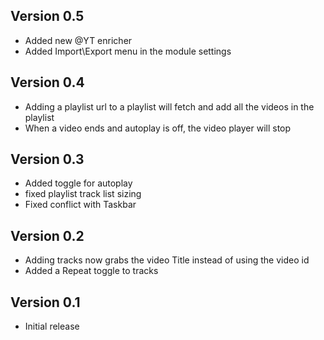 ## Version 0.5
- Added new @YT enricher
- Added Import\Export menu in the module settings

## Version 0.4
- Adding a playlist url to a playlist will fetch and add all the videos in the playlist
- When a video ends and autoplay is off, the video player will stop

## Version 0.3
- Added toggle for autoplay
- fixed playlist track list sizing
- Fixed conflict with Taskbar

## Version 0.2
- Adding tracks now grabs the video Title instead of using the video id
- Added a Repeat toggle to tracks

## Version 0.1
- Initial release

